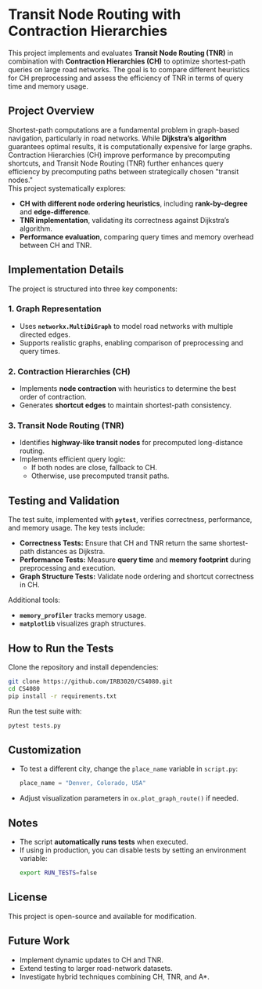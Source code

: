 # **Transit Node Routing with Contraction Hierarchies**  
This project implements and evaluates **Transit Node Routing (TNR)** in combination with **Contraction Hierarchies (CH)** to optimize shortest-path queries on large road networks. The goal is to compare different heuristics for CH preprocessing and assess the efficiency of TNR in terms of query time and memory usage.  

## **Project Overview**  
Shortest-path computations are a fundamental problem in graph-based navigation, particularly in road networks. While **Dijkstra’s algorithm** guarantees optimal results, it is computationally expensive for large graphs. Contraction Hierarchies (CH) improve performance by precomputing shortcuts, and Transit Node Routing (TNR) further enhances query efficiency by precomputing paths between strategically chosen "transit nodes."  
This project systematically explores:  
- **CH with different node ordering heuristics**, including **rank-by-degree** and **edge-difference**.  
- **TNR implementation**, validating its correctness against Dijkstra’s algorithm.  
- **Performance evaluation**, comparing query times and memory overhead between CH and TNR.  

## **Implementation Details**  
The project is structured into three key components:  

### **1. Graph Representation**  
- Uses **`networkx.MultiDiGraph`** to model road networks with multiple directed edges.  
- Supports realistic graphs, enabling comparison of preprocessing and query times.  

### **2. Contraction Hierarchies (CH)**  
- Implements **node contraction** with heuristics to determine the best order of contraction.  
- Generates **shortcut edges** to maintain shortest-path consistency.  

### **3. Transit Node Routing (TNR)**  
- Identifies **highway-like transit nodes** for precomputed long-distance routing.  
- Implements efficient query logic:  
  - If both nodes are close, fallback to CH.  
  - Otherwise, use precomputed transit paths.  

## **Testing and Validation**  
The test suite, implemented with **`pytest`**, verifies correctness, performance, and memory usage. The key tests include:  

- **Correctness Tests:** Ensure that CH and TNR return the same shortest-path distances as Dijkstra.  
- **Performance Tests:** Measure **query time** and **memory footprint** during preprocessing and execution.  
- **Graph Structure Tests:** Validate node ordering and shortcut correctness in CH.  

Additional tools:  
- **`memory_profiler`** tracks memory usage.  
- **`matplotlib`** visualizes graph structures.  

## **How to Run the Tests**  
Clone the repository and install dependencies:  
```bash
git clone https://github.com/IRB3020/CS4080.git
cd CS4080
pip install -r requirements.txt
```  
Run the test suite with:  
```bash
pytest tests.py
```  

## Customization
- To test a different city, change the `place_name` variable in `script.py`:
  ```python
  place_name = "Denver, Colorado, USA"
  ```
- Adjust visualization parameters in `ox.plot_graph_route()` if needed.

## Notes
- The script **automatically runs tests** when executed.
- If using in production, you can disable tests by setting an environment variable:
  ```sh
  export RUN_TESTS=false
  ```

## License
This project is open-source and available for modification.

## **Future Work**  
- Implement dynamic updates to CH and TNR.  
- Extend testing to larger road-network datasets.  
- Investigate hybrid techniques combining CH, TNR, and A*.
